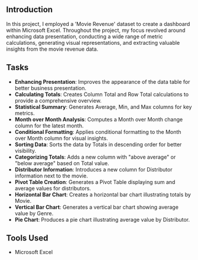 ## Introduction
In this project, I employed a 'Movie Revenue' dataset to create a dashboard within Microsoft Excel. Throughout the project, my focus revolved around enhancing data presentation, conducting a wide range of metric calculations, generating visual representations, and extracting valuable insights from the movie revenue data.

## Tasks
- **Enhancing Presentation**: Improves the appearance of the data table for better business presentation.
- **Calculating Totals**: Creates Column Total and Row Total calculations to provide a comprehensive overview.
- **Statistical Summary**: Generates Average, Min, and Max columns for key metrics.
- **Month over Month Analysis**: Computes a Month over Month change column for the latest month.
- **Conditional Formatting**: Applies conditional formatting to the Month over Month column for visual insights.
- **Sorting Data**: Sorts the data by Totals in descending order for better visibility.
- **Categorizing Totals**: Adds a new column with "above average" or "below average" based on Total value.
- **Distributor Information**: Introduces a new column for Distributor information next to the movie.
- **Pivot Table Creation**: Generates a Pivot Table displaying sum and average values for distributors.
- **Horizontal Bar Chart**: Creates a horizontal bar chart illustrating totals by Movie.
- **Vertical Bar Chart**: Generates a vertical bar chart showing average value by Genre.
- **Pie Chart**: Produces a pie chart illustrating average value by Distributor.

## Tools Used
- Microsoft Excel
